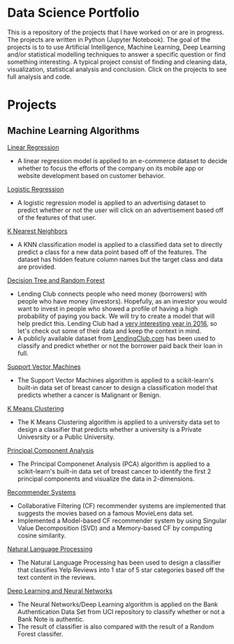# Data Science Portfolio

This is a repository of the projects that I have worked on or are in progress. The projects are written in Python (Jupyter Notebook). The goal of the projects is to to use Artificial Intelligence, Machine Learning, Deep Learning and/or statistical modelling techniques to answer a specific question or find something interesting. A typical project consist of finding and cleaning data, visualization, statistical analysis and conclusion. Click on the projects to see full analysis and code.

# Projects

## Machine Learning Algorithms
[Linear Regression](https://github.com/shaifali20/Data-Science-Portfolio/blob/main/Linear%20Regression/Linear%20Regression.ipynb)
- A linear regression model is applied to an e-commerce dataset to decide whether to focus the efforts of the company on its mobile app or website development based on customer behavior.

[Logistic Regression](https://github.com/shaifali20/Data-Science-Portfolio/blob/main/Logistic%20Regression/Logistic%20Regression.ipynb)
- A logistic regression model is applied to an advertising dataset to predict whether or not the user will click on an advertisement based off of the features of that user.

[K Nearest Neighbors](https://github.com/shaifali20/Data-Science-Portfolio/blob/main/K%20Nearest%20Neighbors/K%20Nearest%20Neighbors.ipynb)
- A KNN classification model is applied to a classified data set to directly predict a class for a new data point based off of the features. The dataset has hidden feature column names but the target class and data are provided.

[Decision Tree and Random Forest](https://github.com/shaifali20/Data-Science-Portfolio/blob/main/Decision%20Tree%20and%20Random%20Forest/Decision%20Tree%20and%20Random%20Forest.ipynb)
- Lending Club connects people who need money (borrowers) with people who have money (investors). Hopefully, as an investor you would want to invest in people who showed a profile of having a high probability of paying you back. We will try to create a model that will help predict this. Lending Club had a [very interesting year in 2016](https://en.wikipedia.org/wiki/Lending_Club#2016), so let's check out some of their data and keep the context in mind.
- A publicly available dataset from [LendingClub.com](www.lendingclub.com) has been used to classify and predict whether or not the borrower paid back their loan in full.

[Support Vector Machines](https://github.com/shaifali20/Data-Science-Portfolio/blob/main/Support%20Vector%20Machines/Support%20Vector%20Machines%20-%20Breast%20Cancer.ipynb)
- The Support Vector Machines algorithm is applied to a scikit-learn's built-in data set of breast cancer to design a classification model that predicts whether a cancer is Malignant or Benign.

[K Means Clustering](https://github.com/PKandarp/Data-Science-Portfolio/blob/master/K%20Means%20Clustering/K%20Means%20Clustering.ipynb)
- The K Means Clustering algorithm is applied to a university data set to design a classifier that predicts whether a university is a Private Univesrsity or a Public University. 

[Principal Component Analysis](https://github.com/PKandarp/Data-Science-Portfolio/blob/master/Principal%20Component%20Analysis%20-PCA/Principal%20Component%20Analysis%20(PCA).ipynb)
- The Principal Componenet Analysis (PCA) algorithm is applied to a scikit-learn's built-in data set of breast cancer to identify the first 2 principal components and visualize the data in 2-dimensions.

[Recommender Systems](https://github.com/PKandarp/Data-Science-Portfolio/blob/master/Recommender%20Systems/Recommender%20Systems.ipynb)
- Collaborative Filtering (CF) recommender systems are implemented that suggests the movies based on a famous MovieLens data set.
- Implemented a Model-based CF recommender system by using Singular Value Decomposition (SVD) and a Memory-based CF by computing cosine similarity.

[Natural Language Processing](https://github.com/PKandarp/Data-Science-Portfolio/blob/master/Natural%20Language%20Processing/Natural%20Language%20Processing.ipynb)
- The Natural Language Processing has been used to design a classifier that classifies Yelp Reviews into 1 star of 5 star categories based off the text content in the reviews.

[Deep Learning and Neural Networks](https://github.com/PKandarp/Data-Science-Portfolio/blob/master/Deep%20Learning%20and%20Neural%20Networks/Deep%20Learning.ipynb)
- The Neural Networks/Deep Learning algorithm is applied on the Bank Authentication Data Set from UCI repository to classify whether or not a Bank Note is authentic.
- The result of classifier is also compared with the result of a Random Forest classifer.
